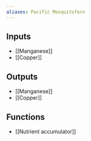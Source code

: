 ```yaml
---
aliases: Pacific Mosquitofern
---
```


## Inputs
- [[Manganese]] 
- [[Copper]]

## Outputs
- [[Manganese]] 
- [[Copper]]

## Functions
- [[Nutrient accumulator]]